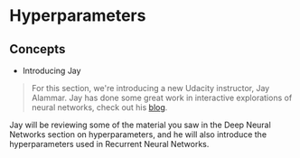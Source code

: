 # Hyperparameters

## Concepts

* Introducing Jay
> For this section, we're introducing a new Udacity instructor, Jay Alammar. Jay has done some great work in interactive explorations of neural networks, check out his [blog](http://jalammar.github.io/).

Jay will be reviewing some of the material you saw in the Deep Neural Networks section on hyperparameters, and he will also introduce the hyperparameters used in Recurrent Neural Networks.










